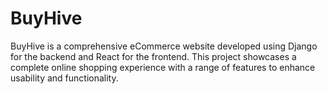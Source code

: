# BuyHive
BuyHive is a comprehensive eCommerce website developed using Django for the backend and React for the frontend. This project showcases a complete online shopping experience with a range of features to enhance usability and functionality.
